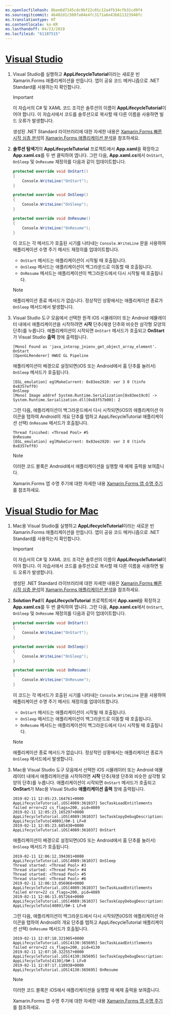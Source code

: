```yaml
---
ms.openlocfilehash: 8bee6d7145cdc9bf22c01c12a4fb34cfb31cd9f4
ms.sourcegitcommit: 4b402d1c508fa84e4fc3171a6e43b811323948fc
ms.translationtype: HT
ms.contentlocale: ko-KR
ms.lasthandoff: 04/23/2019
ms.locfileid: "61187515"
---
```

# <a name="visual-studiotabvswin"></a>[Visual Studio](#tab/vswin)

1. Visual Studio를 실행하고 **AppLifecycleTutorial**이라는 새로운 빈 Xamarin.Forms 애플리케이션을 만듭니다. 앱이 공유 코드 메커니즘으로 .NET Standard를 사용하는지 확인합니다.

    > [!IMPORTANT]
    > 이 자습서의 C# 및 XAML 코드 조각은 솔루션의 이름이 **AppLifecycleTutorial**이어야 합니다. 이 자습서에서 코드를 솔루션으로 복사할 때 다른 이름을 사용하면 빌드 오류가 발생합니다.

    생성된 .NET Standard 라이브러리에 대한 자세한 내용은 [Xamarin.Forms 빠른 시작 심층 분석](~/get-started/first-app/index.md)의 [Xamarin.Forms 애플리케이션 분석](~/get-started/first-app/index.md)을 참조하세요.

1. **솔루션 탐색기**의 **AppLifecycleTutorial** 프로젝트에서 **App.xaml**을 확장하고 **App.xaml.cs**를 두 번 클릭하여 엽니다. 그런 다음, **App.xaml.cs**에서 `OnStart`, `OnSleep` 및 `OnResume` 재정의를 다음과 같이 업데이트합니다.

    ```csharp
    protected override void OnStart()
    {
        Console.WriteLine("OnStart");
    }

    protected override void OnSleep()
    {
        Console.WriteLine("OnSleep");
    }

    protected override void OnResume()
    {
        Console.WriteLine("OnResume");
    }
    ```

    이 코드는 각 메서드가 호출된 시기를 나타내는 `Console.WriteLine` 문을 사용하여 애플리케이션 수명 주기 메서드 재정의를 업데이트합니다.

    - `OnStart` 메서드는 애플리케이션이 시작될 때 호출됩니다.
    - `OnSleep` 메서드는 애플리케이션이 백그라운드로 이동할 때 호출됩니다.
    - `OnResume` 메서드는 애플리케이션이 백그라운드에서 다시 시작될 때 호출됩니다.

    > [!NOTE]
    > 애플리케이션 종료 메서드가 없습니다. 정상적인 상황에서는 애플리케이션 종료가 `OnSleep` 메서드에서 발생합니다.

1. Visual Studio 도구 모음에서 선택한 원격 iOS 시뮬레이터 또는 Android 에뮬레이터 내에서 애플리케이션을 시작하려면 **시작** 단추(재생 단추와 비슷한 삼각형 모양의 단추)를 누릅니다. 애플리케이션이 시작되면 `OnStart` 메서드가 호출되고 **OnStart**가 Visual Studio **출력** 창에 출력됩니다.

    ```
    [Mono] Found as 'java_interop_jnienv_get_object_array_element'.
    OnStart
    [OpenGLRenderer] HWUI GL Pipeline
    ```

    애플리케이션이 배경으로 설정되면(iOS 또는 Android에서 홈 단추를 눌러서) `OnSleep` 메서드가 호출됩니다.

    ```
    [EGL_emulation] eglMakeCurrent: 0x83ee2920: ver 3 0 (tinfo 0x8357eff0)
    OnSleep
    [Mono] Image addref System.Runtime.Serialization[0x83ee19c0] -> System.Runtime.Serialization.dll[0x83f57b00]: 2
    ```

    그런 다음, 애플리케이션이 백그라운드에서 다시 시작되면(iOS의 애플리케이션 아이콘을 탭하여 Android의 개요 단추를 탭하고 AppLifecycleTutorial 애플리케이션 선택) `OnResume` 메서드가 호출됩니다.

    ```
    Thread finished: <Thread Pool> #5
    OnResume
    [EGL_emulation] eglMakeCurrent: 0x83ee2920: ver 3 0 (tinfo 0x8357eff0)
    ```

    > [!NOTE]
    > 이러한 코드 블록은 Android에서 애플리케이션을 실행할 때 예제 출력을 보여줍니다.

    Xamarin.Forms 앱 수명 주기에 대한 자세한 내용 [Xamarin.Forms 앱 수명 주기](~/xamarin-forms/app-fundamentals/app-lifecycle.md)를 참조하세요.

# <a name="visual-studio-for-mactabvsmac"></a>[Visual Studio for Mac](#tab/vsmac)

1. Mac용 Visual Studio를 실행하고 **AppLifecycleTutorial**이라는 새로운 빈 Xamarin.Forms 애플리케이션을 만듭니다. 앱이 공유 코드 메커니즘으로 .NET Standard를 사용하는지 확인합니다.

    > [!IMPORTANT]
    > 이 자습서의 C# 및 XAML 코드 조각은 솔루션의 이름이 **AppLifecycleTutorial**이어야 합니다. 이 자습서에서 코드를 솔루션으로 복사할 때 다른 이름을 사용하면 빌드 오류가 발생합니다.

    생성된 .NET Standard 라이브러리에 대한 자세한 내용은 [Xamarin.Forms 빠른 시작 심층 분석](~/get-started/first-app/index.md)의 [Xamarin.Forms 애플리케이션 분석](~/get-started/first-app/index.md)을 참조하세요.

1. **Solution Pad**의 **AppLifecycleTutorial** 프로젝트에서 **App.xaml**을 확장하고 **App.xaml.cs**를 두 번 클릭하여 엽니다. 그런 다음, **App.xaml.cs**에서 `OnStart`, `OnSleep` 및 `OnResume` 재정의를 다음과 같이 업데이트합니다.

    ```csharp
    protected override void OnStart()
    {
        Console.WriteLine("OnStart");
    }

    protected override void OnSleep()
    {
        Console.WriteLine("OnSleep");
    }

    protected override void OnResume()
    {
        Console.WriteLine("OnResume");
    }
    ```

    이 코드는 각 메서드가 호출된 시기를 나타내는 `Console.WriteLine` 문을 사용하여 애플리케이션 수명 주기 메서드 재정의를 업데이트합니다.

    - `OnStart` 메서드는 애플리케이션이 시작될 때 호출됩니다.
    - `OnSleep` 메서드는 애플리케이션이 백그라운드로 이동할 때 호출됩니다.
    - `OnResume` 메서드는 애플리케이션이 백그라운드에서 다시 시작될 때 호출됩니다.

    > [!NOTE]
    > 애플리케이션 종료 메서드가 없습니다. 정상적인 상황에서는 애플리케이션 종료가 `OnSleep` 메서드에서 발생합니다.

1. Mac용 Visual Studio 도구 모음에서 선택한 iOS 시뮬레이터 또는 Android 에뮬레이터 내에서 애플리케이션을 시작하려면 **시작** 단추(재생 단추와 비슷한 삼각형 모양의 단추)를 누릅니다. 애플리케이션이 시작되면 `OnStart` 메서드가 호출되고 **OnStart**가 Mac용 Visual Studio **애플리케이션 출력** 창에 출력됩니다.

    ```
    2019-02-11 12:05:23.164761+0000 AppLifecycleTutorial.iOS[4089:361037] SecTaskLoadEntitlements failed error=22 cs_flags=200, pid=4089
    2019-02-11 12:05:23.165297+0000 AppLifecycleTutorial.iOS[4089:361037] SecTaskCopyDebugDescription: AppLifecycleTuto[4089]/0#-1 LF=0
    2019-02-11 12:05:23.685430+0000 AppLifecycleTutorial.iOS[4089:361037] OnStart
    ```

    애플리케이션이 배경으로 설정되면(iOS 또는 Android에서 홈 단추를 눌러서) `OnSleep` 메서드가 호출됩니다.

    ```
    2019-02-11 12:06:12.394301+0000 AppLifecycleTutorial.iOS[4089:361037] OnSleep
    Thread started: <Thread Pool> #3
    Thread started: <Thread Pool> #4
    Thread started: <Thread Pool> #5
    Thread started: <Thread Pool> #6
    2019-02-11 12:06:13.056968+0000 AppLifecycleTutorial.iOS[4089:361037] SecTaskLoadEntitlements failed error=22 cs_flags=200, pid=4089
    2019-02-11 12:06:13.057264+0000 AppLifecycleTutorial.iOS[4089:361037] SecTaskCopyDebugDescription: AppLifecycleTuto[4089]/0#-1 LF=0
    ```

    그런 다음, 애플리케이션이 백그라운드에서 다시 시작되면(iOS의 애플리케이션 아이콘을 탭하여 Android의 개요 단추를 탭하고 AppLifecycleTutorial 애플리케이션 선택) `OnResume` 메서드가 호출됩니다.

    ```
    2019-02-11 12:07:10.321905+0000 AppLifecycleTutorial.iOS[4130:365695] SecTaskLoadEntitlements failed error=22 cs_flags=200, pid=4130
    2019-02-11 12:07:10.322557+0000 AppLifecycleTutorial.iOS[4130:365695] SecTaskCopyDebugDescription: AppLifecycleTuto[4130]/0#-1 LF=0
    2019-02-11 12:07:17.110938+0000 AppLifecycleTutorial.iOS[4130:365695] OnResume
    ```

    > [!NOTE]
    > 이러한 코드 블록은 iOS에서 애플리케이션을 실행할 때 예제 출력을 보여줍니다.

    Xamarin.Forms 앱 수명 주기에 대한 자세한 내용 [Xamarin.Forms 앱 수명 주기](~/xamarin-forms/app-fundamentals/app-lifecycle.md)를 참조하세요.
